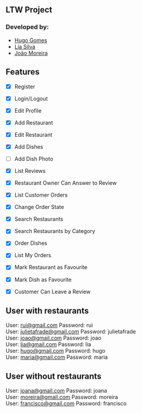 ## LTW Project

### Developed by: </br>
* [Hugo Gomes](https://github.com/Hugo7gomes) </br>
* [Lia Silva](https://github.com/liavieir) </br>
* [João Moreira](https://github.com/up202005035) </br>


## Features

- [x] Register
- [x] Login/Logout
- [x] Edit Profile
- [x] Add Restaurant
- [x] Edit Restaurant
- [x] Add Dishes
- [ ] Add Dish Photo
- [x] List Reviews
- [x] Restaurant Owner Can Answer to Review
- [x] List Customer Orders
- [x] Change Order State
- [x] Search Restaurants
- [x] Search Restaurants by Category
- [x] Order Dishes
- [x] List My Orders
- [x] Mark Restaurant as Favourite
- [x] Mark Dish as Favourite
- [x] Customer Can Leave a Review


## User with restaurants
User: rui@gmail.com Password: rui </br>
User: julietafrade@gmail.com Password: julietafrade </br>
User: joao@gmail.com Password: joao </br>
User: lia@gmail.com Password: lia </br>
User: hugo@gmail.com Password: hugo </br>
User: maria@gmail.com Password: maria </br>

## User without restaurants
User: joana@gmail.com Password: joana </br>
User: moreira@gmail.com Password: moreira </br>
User: francisco@gmail.com Password: francisco </br>
